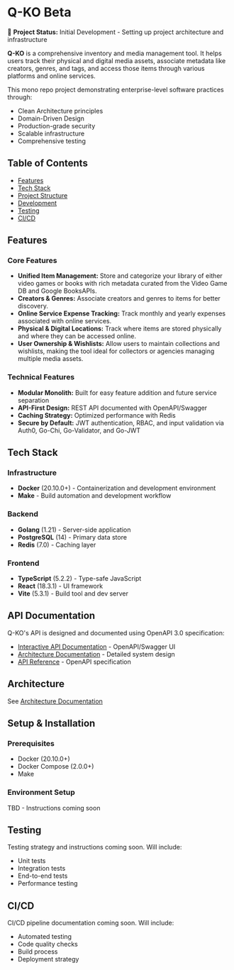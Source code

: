 # Q-KO Beta

🚧 **Project Status:** Initial Development - Setting up project architecture and infrastructure

**Q-KO** is a comprehensive inventory and media management tool. It helps users track their physical and digital media assets, associate metadata like creators, genres, and tags, and access those items through various platforms and online services.

This mono repo project demonstrating enterprise-level software practices through:

- Clean Architecture principles
- Domain-Driven Design
- Production-grade security
- Scalable infrastructure
- Comprehensive testing

## Table of Contents

- [Features](#features)
- [Tech Stack](#tech-stack)
- [Project Structure](#project-structure)
- [Development](#development)
- [Testing](#testing)
- [CI/CD](#cicd)

## Features

### Core Features
- **Unified Item Management:** Store and categorize your library of either video games or books with rich metadata curated from the Video Game DB and Google BooksAPIs.
- **Creators & Genres:** Associate creators and genres to items for better discovery.
- **Online Service Expense Tracking:** Track monthly and yearly expenses associated with online services.
- **Physical & Digital Locations:** Track where items are stored physically and where they can be accessed online.
- **User Ownership & Wishlists:** Allow users to maintain collections and wishlists, making the tool ideal for collectors or agencies managing multiple media assets.

### Technical Features
- **Modular Monolith:** Built for easy feature addition and future service separation
- **API-First Design:** REST API documented with OpenAPI/Swagger
- **Caching Strategy:** Optimized performance with Redis
- **Secure by Default:** JWT authentication, RBAC, and input validation via Auth0, Go-Chi, Go-Validator, and Go-JWT

## Tech Stack

### Infrastructure
- **Docker** (20.10.0+) - Containerization and development environment
- **Make** - Build automation and development workflow

### Backend
- **Golang** (1.21) - Server-side application
- **PostgreSQL** (14) - Primary data store
- **Redis** (7.0) - Caching layer

### Frontend
- **TypeScript** (5.2.2) - Type-safe JavaScript
- **React** (18.3.1) - UI framework
- **Vite** (5.3.1) - Build tool and dev server

## API Documentation
Q-KO's API is designed and documented using OpenAPI 3.0 specification:
- [Interactive API Documentation](./docs/api) - OpenAPI/Swagger UI
- [Architecture Documentation](./docs/architecture.md) - Detailed system design
- [API Reference](./docs/api/openapi.yaml) - OpenAPI specification

## Architecture
See [Architecture Documentation](docs/architecture.md)

## Setup & Installation

### Prerequisites
- Docker (20.10.0+)
- Docker Compose (2.0.0+)
- Make

### Environment Setup
TBD - Instructions coming soon

## Testing

Testing strategy and instructions coming soon. Will include:
- Unit tests
- Integration tests
- End-to-end tests
- Performance testing

## CI/CD

CI/CD pipeline documentation coming soon. Will include:
- Automated testing
- Code quality checks
- Build process
- Deployment strategy
